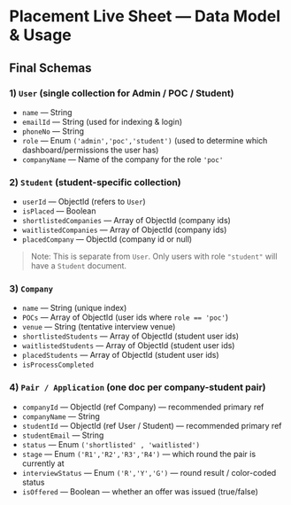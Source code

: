 # Placement Live Sheet — Data Model & Usage

## Final Schemas

### 1) `User` (single collection for Admin / POC / Student)

- `name` — String
- `emailId` — String (used for indexing & login)
- `phoneNo` — String
- `role` — Enum `('admin','poc','student')` (used to determine which dashboard/permissions the user has)
- `companyName` — Name of the company for the role `'poc'`

### 2) `Student` (student-specific collection)

- `userId` — ObjectId (refers to `User`)
- `isPlaced` — Boolean
- `shortlistedCompanies` — Array of ObjectId (company ids)
- `waitlistedCompanies` — Array of ObjectId (company ids)
- `placedCompany` — ObjectId (company id or null)

> Note: This is separate from `User`. Only users with role `"student"` will have a `Student` document.

### 3) `Company`

- `name` — String (unique index)
- `POCs` — Array of ObjectId (user ids where `role == 'poc'`)
- `venue` — String (tentative interview venue)
- `shortlistedStudents` — Array of ObjectId (student user ids)
- `waitlistedStudents` — Array of ObjectId (student user ids)
- `placedStudents` — Array of ObjectId (student user ids)
- `isProcessCompleted`

### 4) `Pair / Application` (one doc per company-student pair)

- `companyId` — ObjectId (ref Company) — recommended primary ref
- `companyName` — String
- `studentId` — ObjectId (ref User / Student) — recommended primary ref
- `studentEmail` — String
- `status` — Enum `('shortlisted' , 'waitlisted')`
- `stage` — Enum `('R1','R2','R3','R4')` — which round the pair is currently at
- `interviewStatus` — Enum `('R','Y','G')` — round result / color-coded status
- `isOffered` — Boolean — whether an offer was issued (true/false)
